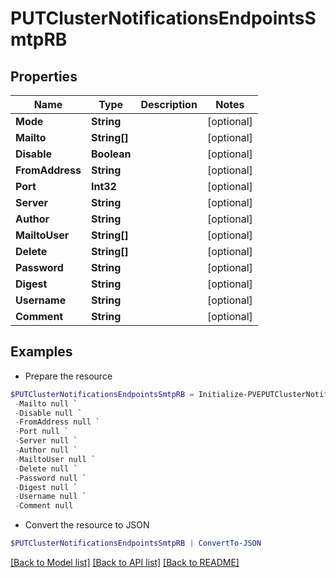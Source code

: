 # PUTClusterNotificationsEndpointsSmtpRB
## Properties

Name | Type | Description | Notes
------------ | ------------- | ------------- | -------------
**Mode** | **String** |  | [optional] 
**Mailto** | **String[]** |  | [optional] 
**Disable** | **Boolean** |  | [optional] 
**FromAddress** | **String** |  | [optional] 
**Port** | **Int32** |  | [optional] 
**Server** | **String** |  | [optional] 
**Author** | **String** |  | [optional] 
**MailtoUser** | **String[]** |  | [optional] 
**Delete** | **String[]** |  | [optional] 
**Password** | **String** |  | [optional] 
**Digest** | **String** |  | [optional] 
**Username** | **String** |  | [optional] 
**Comment** | **String** |  | [optional] 

## Examples

- Prepare the resource
```powershell
$PUTClusterNotificationsEndpointsSmtpRB = Initialize-PVEPUTClusterNotificationsEndpointsSmtpRB  -Mode null `
 -Mailto null `
 -Disable null `
 -FromAddress null `
 -Port null `
 -Server null `
 -Author null `
 -MailtoUser null `
 -Delete null `
 -Password null `
 -Digest null `
 -Username null `
 -Comment null
```

- Convert the resource to JSON
```powershell
$PUTClusterNotificationsEndpointsSmtpRB | ConvertTo-JSON
```

[[Back to Model list]](../README.md#documentation-for-models) [[Back to API list]](../README.md#documentation-for-api-endpoints) [[Back to README]](../README.md)

